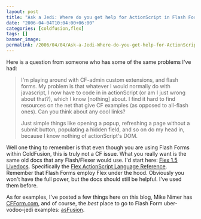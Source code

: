 ```yaml
---
layout: post
title: "Ask a Jedi: Where do you get help for ActionScript in Flash Forms?"
date: "2006-04-04T10:04:00+06:00"
categories: [coldfusion,flex]
tags: []
banner_image: 
permalink: /2006/04/04/Ask-a-Jedi-Where-do-you-get-help-for-ActionScript-in-Flash-Forms
---
```


Here is a question from someone who has some of the same problems I've had:

<blockquote>
I'm playing around with CF-admin custom extensions, and flash forms.
My problem is that whatever I would normally do with javascript, I now have to code in in actionScript (or am I just wrong about that?), which I know [nothing] about. I find it hard to find resources on the net that give CF examples (as opposed to all-flash ones). Can you think about any cool links?

Just simple things like opening a popup, refreshing a page without a submit button, populating a hidden field, and so on do my head in, because I know nothing of actionScript's DOM.
</blockquote>

Well one thing to remember is that even though you are using Flash Forms within ColdFusion, this is truly not a CF issue. What you really want is the same old docs that any Flash/Flexer would use. I'd start here: <a href="http://livedocs.macromedia.com/flex/15/">Flex 1.5 Livedocs</a>. Specifically the <a href="http://livedocs.macromedia.com/flex/15/flex_docs_en/wwhelp/wwhimpl/js/html/wwhelp.htm?href=part3_as.htm">Flex ActionScript Language Reference</a>. Remember that Flash Forms employ Flex under the hood. Obviously you won't have the full power, but the docs should still be helpful. I've used them before. 

As for examples, I've posted a few things here on this blog, Mike Nimer has <a href="http://www.cfform.com">CFForm.com</a>, and of course, the <i>best</i> place to go to Flash Form uber-vodoo-jedi examples: <a href="http://www.asfusion.com/blog/">asFusion</a>.